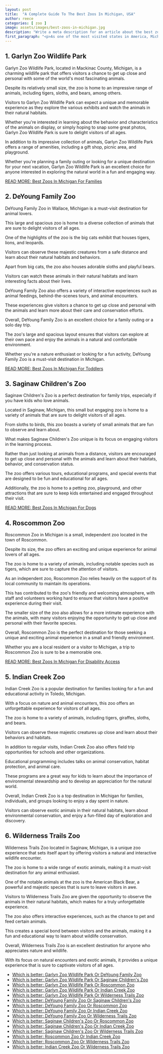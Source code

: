 ```yaml
---
layout: post
title:  "A Complete Guide To The Best Zoos In Michigan, USA"
author: reece
categories: [ zoo ]
image: assets/images/best-zoos-in-michigan.jpg
description: "Write a meta description for an article about the best zoos in Michigan. Just write the introduction. Do not include a Title."
first_paragraph: "<p>As one of the most visited states in America, Michigan has plenty to offer to tourists and residents alike. From picturesque lakes to breathtaking natural parks and well-maintained zoos, Michigan has something for everyone.</p><p>Of course, if you're an animal lover, the zoos in Michigan are some must-visit attractions that provide an enriching experience for families and individuals alike.</p><p>So, whether you're interested in exploring the world of exotic creatures or want to learn about local fauna, Michigan's zoos are sure to exceed your expectations.</p><p>In this article, we'll take a closer look at some of the best zoos in Michigan that are worth a visit.</p>"
---
```




## 1. Garlyn Zoo Wildlife Park 

Garlyn Zoo Wildlife Park, located in Mackinac County, Michigan, is a charming wildlife park that offers visitors a chance to get up close and personal with some of the world's most fascinating animals. 

Despite its relatively small size, the zoo is home to an impressive range of animals, including tigers, sloths, and bears, among others.

Visitors to Garlyn Zoo Wildlife Park can expect a unique and memorable experience as they explore the various exhibits and watch the animals in their natural habitats. 

Whether you're interested in learning about the behavior and characteristics of the animals on display, or simply hoping to snap some great photos, Garlyn Zoo Wildlife Park is sure to delight visitors of all ages.

In addition to its impressive collection of animals, Garlyn Zoo Wildlife Park offers a range of amenities, including a gift shop, picnic area, and playground. 

Whether you're planning a family outing or looking for a unique destination for your next vacation, Garlyn Zoo Wildlife Park is an excellent choice for anyone interested in exploring the natural world in a fun and engaging way.

<a href="best-zoo-in-michigan-for-families">READ MORE: Best Zoos In Michigan For Families</a>



## 2. DeYoung Family Zoo 

DeYoung Family Zoo in Wallace, Michigan is a must-visit destination for animal lovers. 

This large and spacious zoo is home to a diverse collection of animals that are sure to delight visitors of all ages. 

One of the highlights of the zoo is the big cats exhibit that houses tigers, lions, and leopards. 

Visitors can observe these majestic creatures from a safe distance and learn about their natural habitats and behaviors.

Apart from big cats, the zoo also houses adorable sloths and playful bears. 

Visitors can watch these animals in their natural habitats and learn interesting facts about their lives. 

DeYoung Family Zoo also offers a variety of interactive experiences such as animal feedings, behind-the-scenes tours, and animal encounters. 

These experiences give visitors a chance to get up close and personal with the animals and learn more about their care and conservation efforts.

Overall, DeYoung Family Zoo is an excellent choice for a family outing or a solo day trip. 

The zoo's large and spacious layout ensures that visitors can explore at their own pace and enjoy the animals in a natural and comfortable environment. 

Whether you're a nature enthusiast or looking for a fun activity, DeYoung Family Zoo is a must-visit destination in Michigan.

<a href="best-zoo-in-michigan-for-toddlers">READ MORE: Best Zoos In Michigan For Toddlers</a>



## 3. Saginaw Children's Zoo 

Saginaw Children's Zoo is a perfect destination for family trips, especially if you have kids who love animals. 

Located in Saginaw, Michigan, this small but engaging zoo is home to a variety of animals that are sure to delight visitors of all ages. 

From sloths to birds, this zoo boasts a variety of small animals that are fun to observe and learn about.

What makes Saginaw Children's Zoo unique is its focus on engaging visitors in the learning process. 

Rather than just looking at animals from a distance, visitors are encouraged to get up close and personal with the animals and learn about their habitats, behavior, and conservation status. 

The zoo offers various tours, educational programs, and special events that are designed to be fun and educational for all ages. 

Additionally, the zoo is home to a petting zoo, playground, and other attractions that are sure to keep kids entertained and engaged throughout their visit.

<a href="best-zoo-in-michigan-for-dogs">READ MORE: Best Zoos In Michigan For Dogs</a>



## 4. Roscommon Zoo 

Roscommon Zoo in Michigan is a small, independent zoo located in the town of Roscommon. 

Despite its size, the zoo offers an exciting and unique experience for animal lovers of all ages. 

The zoo is home to a variety of animals, including notable species such as tigers, which are sure to capture the attention of visitors.

As an independent zoo, Roscommon Zoo relies heavily on the support of its local community to maintain its operations. 

This has contributed to the zoo's friendly and welcoming atmosphere, with staff and volunteers working hard to ensure that visitors have a positive experience during their visit. 

The smaller size of the zoo also allows for a more intimate experience with the animals, with many visitors enjoying the opportunity to get up close and personal with their favorite species.

Overall, Roscommon Zoo is the perfect destination for those seeking a unique and exciting animal experience in a small and friendly environment. 

Whether you are a local resident or a visitor to Michigan, a trip to Roscommon Zoo is sure to be a memorable one.

<a href="best-zoo-in-michigan-for-disability-access">READ MORE: Best Zoos In Michigan For Disability Access</a>



## 5. Indian Creek Zoo 

Indian Creek Zoo is a popular destination for families looking for a fun and educational activity in Toledo, Michigan. 

With a focus on nature and animal encounters, this zoo offers an unforgettable experience for visitors of all ages. 

The zoo is home to a variety of animals, including tigers, giraffes, sloths, and bears. 

Visitors can observe these majestic creatures up close and learn about their behaviors and habitats.

In addition to regular visits, Indian Creek Zoo also offers field trip opportunities for schools and other organizations. 

Educational programming includes talks on animal conservation, habitat protection, and animal care. 

These programs are a great way for kids to learn about the importance of environmental stewardship and to develop an appreciation for the natural world.

Overall, Indian Creek Zoo is a top destination in Michigan for families, individuals, and groups looking to enjoy a day spent in nature. 

Visitors can observe exotic animals in their natural habitats, learn about environmental conservation, and enjoy a fun-filled day of exploration and discovery.

## 6. Wilderness Trails Zoo 

Wilderness Trails Zoo located in Saginaw, Michigan, is a unique zoo experience that sets itself apart by offering visitors a natural and interactive wildlife encounter. 

The zoo is home to a wide range of exotic animals, making it a must-visit destination for any animal enthusiast. 

One of the notable animals at the zoo is the American Black Bear, a powerful and majestic species that is sure to leave visitors in awe.

Visitors to Wilderness Trails Zoo are given the opportunity to observe the animals in their natural habitats, which makes for a truly unforgettable experience. 

The zoo also offers interactive experiences, such as the chance to pet and feed certain animals. 

This creates a special bond between visitors and the animals, making it a fun and educational way to learn about wildlife conservation.

Overall, Wilderness Trails Zoo is an excellent destination for anyone who appreciates nature and wildlife. 

With its focus on natural encounters and exotic animals, it provides a unique experience that is sure to captivate visitors of all ages.

* <a href="garlyn-zoo-wildlife-park-vs-deyoung-family-zoo">Which is better: Garlyn Zoo Wildlife Park Or DeYoung Family Zoo</a>
* <a href="garlyn-zoo-wildlife-park-vs-saginaw-children's-zoo">Which is better: Garlyn Zoo Wildlife Park Or Saginaw Children's Zoo</a>
* <a href="garlyn-zoo-wildlife-park-vs-roscommon-zoo">Which is better: Garlyn Zoo Wildlife Park Or Roscommon Zoo</a>
* <a href="garlyn-zoo-wildlife-park-vs-indian-creek-zoo">Which is better: Garlyn Zoo Wildlife Park Or Indian Creek Zoo</a>
* <a href="garlyn-zoo-wildlife-park-vs-wilderness-trails-zoo">Which is better: Garlyn Zoo Wildlife Park Or Wilderness Trails Zoo</a>
* <a href="deyoung-family-zoo-vs-saginaw-children's-zoo">Which is better: DeYoung Family Zoo Or Saginaw Children's Zoo</a>
* <a href="deyoung-family-zoo-vs-roscommon-zoo">Which is better: DeYoung Family Zoo Or Roscommon Zoo</a>
* <a href="deyoung-family-zoo-vs-indian-creek-zoo">Which is better: DeYoung Family Zoo Or Indian Creek Zoo</a>
* <a href="deyoung-family-zoo-vs-wilderness-trails-zoo">Which is better: DeYoung Family Zoo Or Wilderness Trails Zoo</a>
* <a href="saginaw-children's-zoo-vs-roscommon-zoo">Which is better: Saginaw Children's Zoo Or Roscommon Zoo</a>
* <a href="saginaw-children's-zoo-vs-indian-creek-zoo">Which is better: Saginaw Children's Zoo Or Indian Creek Zoo</a>
* <a href="saginaw-children's-zoo-vs-wilderness-trails-zoo">Which is better: Saginaw Children's Zoo Or Wilderness Trails Zoo</a>
* <a href="roscommon-zoo-vs-indian-creek-zoo">Which is better: Roscommon Zoo Or Indian Creek Zoo</a>
* <a href="roscommon-zoo-vs-wilderness-trails-zoo">Which is better: Roscommon Zoo Or Wilderness Trails Zoo</a>
* <a href="indian-creek-zoo-vs-wilderness-trails-zoo">Which is better: Indian Creek Zoo Or Wilderness Trails Zoo</a>

